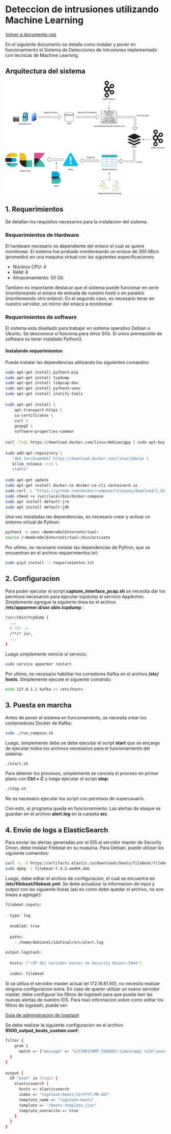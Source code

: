 # Deteccion de intrusiones utilizando Machine Learning

[Volver a documento raíz](https://gitlab.unc.edu.ar/csirt/csirt-docs/tree/master#csirt-docs)

En el siguiente documento se detalla como instalar y poner en funcionamiento el Sistema de Detecciones de Intrusiones implementado con tecnicas de Machine Learning.

## Arquitectura del sistema

![](imagenes/Arquitectura_IDS_ML.png)

## 1. Requerimientos

Se detallan los requisitos necesarios para la instalacion del sistema.

### Requerimientos de Hardware

El hardware necesario es dependiente del enlace el cual se quiere monitorear.
El sistema fue probado monitoreando un enlace de 300 Mb/s (promedio) en una maquina virtual con las siguientes especificaciones:

+ Núcleos CPU: 4
+ RAM: 8
+ Almacenamiento: 50 Gb

Tambien es importante destacar que el sistema puede funcionar en serie (monitoreando el enlace de entrada de nuestro host) o en paralelo (monitoreando otro enlace).
En el segundo caso, es necesario tener en nuestro servidor, un mirror del enlace a monitorear.

### Requerimientos de software

El sistema esta diseñado para trabajar en sistema operativo Debian o Ubuntu. Se desconoce si funciona para otros SOs.
El unico prerequisito de software es tener instalado Python3.

#### Instalando requerimientos

Puede instalar las dependencias utilizando los siguientes comandos:

```bash
sudo apt-get install python3-pip
sudo apt-get install tcpdump
sudo apt-get install libpcap-dev
sudo apt-get install python3-venv
sudo apt-get install inotify-tools

sudo apt-get install \
    apt-transport-https \
    ca-certificates \
    curl \
    gnupg2 \
    software-properties-common
    
curl -fsSL https://download.docker.com/linux/debian/gpg | sudo apt-key add -

sudo add-apt-repository \
   "deb [arch=amd64] https://download.docker.com/linux/debian \
   $(lsb_release -cs) \
   stable"

sudo apt-get update
sudo apt-get install docker-ce docker-ce-cli containerd.io
sudo curl -L "https://github.com/docker/compose/releases/download/1.24.0/docker-compose-$(uname -s)-$(uname -m)" -o /usr/local/bin/docker-compose
sudo chmod +x /usr/local/bin/docker-compose
sudo apt install default-jre
sudo apt install default-jdk
```

Una vez instaladas las dependencias, es necesario crear y activar un entorno virtual de Python:

```bash
python3 -m venv <NombreDelEntornoVirtual>
source /<NombreDelEntornoVirtual>/bin/activate
```

Por ultimo, es necesario instalar las dependencias de Python, que se encuentran en el archivo requerimientos.txt:

```bash
sudo pip3 install -r requerimientos.txt
```

## 2. Configuracion

Para poder ejecutar el script **capture_interface_pcap.sh** se necesita dar los permisos necesarios para ejecutar tcpdump al servicio AppArmor. Simplemente agregue la siguiente línea en el archivo **/etc/apparmor.d/usr.sbin.tcpdump** :

```bash
/usr/sbin/tcpdump {
  ...
  # for -z
  /**/* ixr,
  ...
}
```
Luego simplemente reinicie el servicio:

```bash
sudo service apparmor restart
```

Por ultimo, es necesario habilitar los corredores Kafka en el archivo **/etc/ hosts**. Simplemente ejecute el siguiente comando:

```bash
echo 127.0.1.1 kafka >> /etc/hosts
```

## 3. Puesta en marcha

Antes de poner el sistema en funcionamiento, se necesita crear los contenedores Docker de Kafka:

```bash
sudo ./run_compose.sh
```

Luego, simplemente debe se debe ejecutar el script **start** que se encarga de ejecutar todos los archivos necesarios para el funcionamiento del sistema:

```bash
./start.sh
```

Para detener los procesos, simplemente se cancela el proceso en primer plano con **Ctrl + C** y luego ejecutar el script **stop**:

```bash
./stop.sh
```

No es necesario ejecutar los script con permisos de superusuario.


Con esto, el programa queda en funcionamiento. Las alertas de ataque se guardan en el archivo **alert.log** en la carpeta **src**.

## 4. Envio de logs a ElasticSearch

Para enviar las alertas generadas por el IDS al servidor master de Security Onion, debe instalar Filebeat en su maquina. Para Debian, puede utilizar los siguiente comandos:

```bash
curl -L -O https://artifacts.elastic.co/downloads/beats/filebeat/filebeat-7.4.2-amd64.deb
sudo dpkg -i filebeat-7.4.2-amd64.deb
```

Luego, debe editar el archivo de configuracion, el cual se encuentra en **/etc/filebeat/filebeat.yml**. Se debe actualizar la informacion de input y output con las siguiente lineas (asi es como debe quedar el archivo, no son lineas a agregar):

```bash
filebeat.inputs:

- type: log

  enabled: true

  paths:
    - /home/debianml/idsFinal/src/alert.log
```
```bash
output.logstash:

  hosts: ["<IP del servidor master de Security Onion>:5044"]

  index: filebeat
```
Si se utiliza el servidor master actual (el 172.16.81.50), no necesita realizar ninguna configuracion extra. En caso de querer utilizar un nuevo servidor master, debe configurar los filtros de logstash para que pueda leer las nuevas alertas de nuestro IDS.
Para mas informacion sobre como editar los filtros de logstash, puede ver:

[Guia de administracion de logstash](https://gitlab.unc.edu.ar/csirt/csirt-docs/blob/master/security-onion/master/logstash/master-logstash-guide.md)

Se debe realizar la siguiente configuracion en el archivo **9500_output_beats_custom.conf:**

```bash
filter {
    grok {
      match => {"message" => "%{TIMESTAMP_ISO8601:timestamp} %{IP:source_ip} %    {IP:destination_ip} Priority: %{NUMBER:priority} - %{WORD:protocol} - \[%{DATA:attack}\]"}
  }
}

output {
  if "beat" in [tags] {
    elasticsearch {
      hosts => elasticsearch
      index => "logstash-beats-%{+YYYY.MM.dd}"
      template_name => "logstash-beats"
      template => "/beats-template.json"
      template_overwrite => true
    }
  }
}
```




